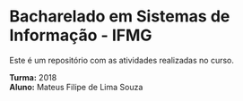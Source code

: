 # Bacharelado em Sistemas de Informação - IFMG 

Este é um repositório com as atividades realizadas no curso.

<strong>Turma:</strong> 2018<br/>
<strong>Aluno:</strong> Mateus Filipe de Lima Souza
